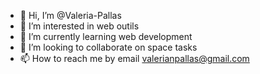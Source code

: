 - 👋 Hi, I’m @Valeria-Pallas
- 👀 I’m interested in web outils
- 🌱 I’m currently learning web development
- 💞️ I’m looking to collaborate on space tasks
- 📫 How to reach me by email valerianpallas@gmail.com

<!---
Valeria-Pallas/Valeria-Pallas is a ✨ special ✨ repository because its `README.md` (this file) appears on your GitHub profile.
You can click the Preview link to take a look at your changes.
--->
